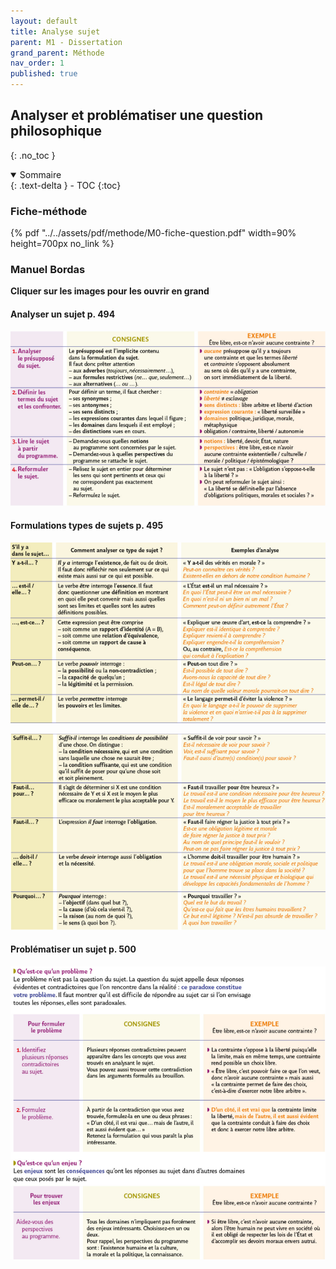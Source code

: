 ```yaml
---
layout: default
title: Analyse sujet
parent: M1 - Dissertation
grand_parent: Méthode
nav_order: 1
published: true
---
```

##  Analyser et problématiser une question philosophique
{: .no_toc }

<details open markdown="block">
  <summary>
    Sommaire
  </summary>
  {: .text-delta }
- TOC
{:toc}
</details>

### Fiche-méthode

{% pdf "../../assets/pdf/methode/M0-fiche-question.pdf" width=90% height=700px no_link %}

### Manuel Bordas

**Cliquer sur les images pour les ouvrir en grand**  

#### Analyser un sujet p. 494

<a href="../../assets/img/bordasm1.png" target="_blank"><img src="../../assets/img/bordasm1.png" style="zoom:60%;" /></a>

#### Formulations types de sujets p. 495

<a href="../../assets/img/bordasm2.png" target="_blank"><img src="../../assets/img/bordasm2.png" style="zoom:60%;" /></a>

<a href="../../assets/img/bordasm3.png" target="_blank"><img src="../../assets/img/bordasm3.png" style="zoom:60%;" /></a>

#### Problématiser un sujet p. 500

<a href="../../assets/img/bordasm4.png" target="_blank"><img src="../../assets/img/bordasm4.png" style="zoom:60%;" /></a>